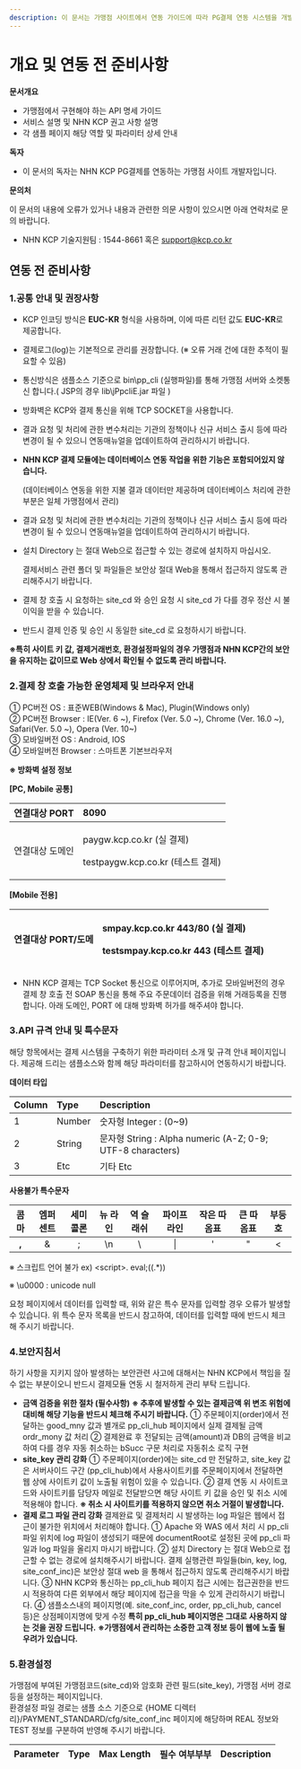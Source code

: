 ```yaml
---
description: 이 문서는 가맹점 사이트에서 연동 가이드에 따라 PG결제 연동 시스템을 개발하는 방법에 대해 설명합니다.
---
```


# 개요 및 연동 전 준비사항

**문서개요**

* 가맹점에서 구현해야 하는 API 명세 가이드
* 서비스 설명 및 NHN KCP 권고 사항 설명
* 각 샘플 페이지 해당 역할 및 파라미터 상세 안내

**독자**

* 이 문서의 독자는 NHN KCP PG결제를 연동하는 가맹점 사이트 개발자입니다.

**문의처**

이 문서의 내용에 오류가 있거나 내용과 관련한 의문 사항이 있으시면 아래 연락처로 문의 바랍니다.

* NHN KCP 기술지원팀 : 1544-8661 혹은 support@kcp.co.kr

## 연동 전 준비사항

### 1.공통 안내 및 권장사항

* KCP 인코딩 방식은 **EUC-KR** 형식을 사용하며, 이에 따른 리턴 값도 **EUC-KR**로 제공합니다.
* 결제로그\(log\)는 기본적으로 관리를 권장합니다. \(※ 오류 거래 건에 대한 추적이 필요할 수 있음\)
* 통신방식은 샘플소스 기준으로 bin\pp\_cli \(실행파일\)를 통해 가맹점 서버와 소켓통신 합니다.\( JSP의 경우 lib\jPpcliE.jar 파일 \)
* 방화벽은 KCP와 결제 통신을 위해 TCP SOCKET을 사용합니다.
* 결과 요청 및 처리에 관한 변수처리는 기관의 정책이나 신규 서비스 출시 등에 따라 변경이 될 수 있으니 연동매뉴얼을 업데이트하여 관리하시기 바랍니다.
* **NHN KCP 결제 모듈에는 데이터베이스 연동 작업을 위한 기능은 포함되어있지 않습니다.**

  \(데이터베이스 연동을 위한 지불 결과 데이터만 제공하며 데이터베이스 처리에 관한 부분은 일체 가맹점에서 관리\)

* 결과 요청 및 처리에 관한 변수처리는 기관의 정책이나 신규 서비스 출시 등에 따라 변경이 될 수 있으니 연동매뉴얼을 업데이트하여 관리하시기 바랍니다.
* 설치 Directory 는 절대 Web으로 접근할 수 있는 경로에 설치하지 마십시오.

  결제서비스 관련 폴더 및 파일들은 보안상 절대 Web을 통해서 접근하지 않도록 관리해주시기 바랍니다.

* 결제 창 호출 시 요청하는 site\_cd 와 승인 요청 시 site\_cd 가 다를 경우 정산 시 불이익을 받을 수 있습니다.
* 반드시 결제 인증 및 승인 시 동일한 site\_cd 로 요청하시기 바랍니다.

**※특히 사이트 키 값, 결제거래번호, 환경설정파일의 경우 가맹점과 NHN KCP간의 보안을 유지하는 값이므로 Web 상에서 확인될 수 없도록 관리 바랍니다.**

### 2.결제 창 호출 가능한 운영체제 및 브라우저 안내

① PC버전 OS : 표준WEB\(Windows & Mac\), Plugin\(Windows only\)  
② PC버전 Browser : IE\(Ver. 6 ~\), Firefox \(Ver. 5.0 ~\), Chrome \(Ver. 16.0 ~\), Safari\(Ver. 5.0 ~\), Opera \(Ver. 10~\)  
③ 모바일버전 OS : Android, IOS  
④ 모바일버전 Browser : 스마트폰 기본브라우저

**※ 방화벽 설정 정보**

**\[PC, Mobile 공통\]**

<table>
  <thead>
    <tr>
      <th style="text-align:left">&#xC5F0;&#xACB0;&#xB300;&#xC0C1; PORT</th>
      <th style="text-align:left"><b>8090</b>
      </th>
    </tr>
  </thead>
  <tbody>
    <tr>
      <td style="text-align:left">&#xC5F0;&#xACB0;&#xB300;&#xC0C1; &#xB3C4;&#xBA54;&#xC778;</td>
      <td style="text-align:left">
        <p>paygw.kcp.co.kr (&#xC2E4; &#xACB0;&#xC81C;)</p>
        <p>testpaygw.kcp.co.kr (&#xD14C;&#xC2A4;&#xD2B8; &#xACB0;&#xC81C;)</p>
      </td>
    </tr>
  </tbody>
</table>

**\[Mobile 전용\]**

<table>
  <thead>
    <tr>
      <th style="text-align:left"><b>&#xC5F0;&#xACB0;&#xB300;&#xC0C1; PORT/&#xB3C4;&#xBA54;</b>
      </th>
      <th style="text-align:left">
        <p>smpay.kcp.co.kr 443/80 (&#xC2E4; &#xACB0;&#xC81C;)</p>
        <p>testsmpay.kcp.co.kr 443 (&#xD14C;&#xC2A4;&#xD2B8; &#xACB0;&#xC81C;)</p>
      </th>
    </tr>
  </thead>
  <tbody></tbody>
</table>

* NHN KCP 결제는 TCP Socket 통신으로 이루어지며, 추가로 모바일버전의 경우 결제 창 호출 전 SOAP 통신을 통해 주요 주문데이터 검증을 위해 거래등록을 진행합니다. 아래 도메인, PORT 에 대해 방화벽 허가를 해주셔야 합니다.

### 3.API 규격 안내 및 특수문자

해당 항목에서는 결제 시스템을 구축하기 위한 파라미터 소개 및 규격 안내 페이지입니다. 제공해 드리는 샘플소스와 함께 해당 파라미터를 참고하시어 연동하시기 바랍니다.

**데이터 타입**

| Column | Type | Description |
| :--- | :--- | :--- |
| 1 | Number | 숫자형 Integer : \(0~9\) |
| 2 | String | 문자형 String : Alpha numeric \(A-Z; 0-9; UTF-8 characters\) |
| 3 | Etc | 기타 Etc |

**사용불가 특수문자**

| 콤마 | 엠퍼센트 | 세미콜론 | 뉴 라인 | 역 슬래쉬 | 파이프 라인 | 작은 따옴표 | 큰 따옴표 | 부등호 |
| :---: | :---: | :---: | :---: | :---: | :---: | :---: | :---: | :---: |
| **,** | & | ; | \n | \ | \| | ' | " | &lt; |

※ 스크립트 언어 불가 ex\) &lt;script&gt;. eval;\(\(.\*\)\)

※ \u0000 : unicode null

요청 페이지에서 데이터를 입력할 때, 위와 같은 특수 문자를 입력할 경우 오류가 발생할 수 있습니다. 위 특수 문자 목록을 반드시 참고하여, 데이터를 입력할 때에 반드시 체크해 주시기 바랍니다.

### 4.보안지침서

하기 사항을 지키지 않아 발생하는 보안관련 사고에 대해서는 NHN KCP에서 책임을 질 수 없는 부분이오니 반드시 결제모듈 연동 시 철저하게 관리 부탁 드립니다.

* **금액 검증을 위한 절차 \(필수사항\)** **※ 추후에 발생할 수 있는 결제금액 위 변조 위험에 대비해 해당 기능을 반드시 체크해 주시기 바랍니다.** ① 주문페이지\(order\)에서 전달하는 good\_mny 값과 별개로 pp\_cli\_hub 페이지에서 실제 결제될 금액 ordr\_mony 값 처리 ② 결제완료 후 전달되는 금액\(amount\)과 DB의 금액을 비교하여 다를 경우 자동 취소하는 bSucc 구문 처리로 자동취소 로직 구현
* **site\_key 관리 강화**  ① 주문페이지\(order\)에는 site\_cd 만 전달하고, site\_key 값은 서버사이드 구간 \(pp\_cli\_hub\)에서 사용사이트키를 주문페이지에서 전달하면 웹 상에 사이트키 값이 노출될 위험이 있을 수 있습니다. ② 결제 연동 시 사이트코드와 사이트키를 담당자 메일로 전달받으면 해당 사이트 키 값을 승인 및 취소 시에 적용해야 합니다. **※ 취소 시 사이트키를 적용하지 않으면 취소 거절이 발생합니다.**
* **결제 로그 파일 관리 강화** 결제완료 및 결제처리 시 발생하는 log 파일은 웹에서 접근이 불가한 위치에서 처리해야 합니다. ① Apache 와 WAS 에서 처리 시 pp\_cli 파일 위치에 log 파일이 생성되기 때문에 documentRoot로 설정된 곳에 pp\_cli 파일과 log 파일을 올리지 마시기 바랍니다. ② 설치 Directory 는 절대 Web으로 접근할 수 없는 경로에 설치해주시기 바랍니다. 결제 실행관련 파일들\(bin, key, log, site\_conf\_inc\)은 보안상 절대 web 을 통해서 접근하지 않도록 관리해주시기 바랍니다. ③ NHN KCP와 통신하는 pp\_cli\_hub 페이지 접근 시에는 접근권한을 반드시 적용하여 다른 외부에서 해당 페이지에 접근을 막을 수 있게 관리하시기 바랍니다. ④ 샘플소스내의 페이지명\(예. site\_conf\_inc, order, pp\_cli\_hub, cancel 등\)은 상점페이지명에 맞게 수정 **특히 pp\_cli\_hub 페이지명은 그대로 사용하지 않는 것을 권장 드립니다.**  **※가맹점에서 관리하는 소중한 고객 정보 등이 웹에 노출 될 우려가 있습니다.** 

### 5.환경설정

가맹점에 부여된 가맹점코드\(site\_cd\)와 암호화 관련 필드\(site\_key\), 가맹점 서버 경로 등을 설정하는 페이지입니다.  
환경설정 파일 경로는 샘플 소스 기준으로 {HOME 디렉터리}/PAYMENT\_STANDARD/cfg/site\_conf\_inc 페이지에 해당하며 REAL 정보와 TEST 정보를 구분하여 반영해 주시기 바랍니다.

| **Parameter** | **Type** | Max Length | 필수 여부부부 | Description |
| :--- | :--- | :--- | :--- | :--- |




